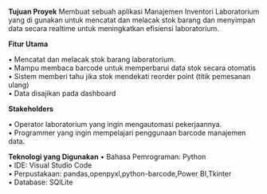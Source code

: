 **Tujuan Proyek** 
Membuat sebuah aplikasi Manajemen Inventori Laboratorium yang di gunakan untuk mencatat 
dan melacak stok barang dan menyimpan data secara realtime untuk meningkatkan efisiensi 
laboratorium.

**Fitur Utama**

• Mencatat dan melacak stok barang laboratorium. 
<br>
• Mampu membaca barcode untuk memperbarui data stok secara otomatis 
<br>
• Sistem memberi tahu jika stok mendekati reorder point (titik pemesanan ulang)  
• Data disajikan pada dashboard 

**Stakeholders**

• Operator laboratorium yang ingin mengautomasi pekerjaannya. <br>
• Programmer yang ingin mempelajari penggunaan barcode manajemen data.

**Teknologi yang Digunakan** 
• Bahasa Pemrograman: Python <br>
• IDE: Visual Studio Code <br>
• Perpustakaan: pandas,openpyxl,python-barcode,Power BI,Tkinter <br>
• Database: SQlLite 
